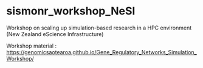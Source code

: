 # sismonr_workshop_NeSI
Workshop on scaling up simulation-based research in a HPC environment (New Zealand eScience Infrastructure)

Workshop material : https://genomicsaotearoa.github.io/Gene_Regulatory_Networks_Simulation_Workshop/